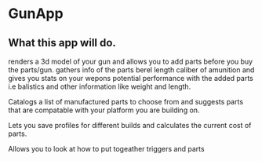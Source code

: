# GunApp

 ## What this app will do.
 renders a 3d model of your gun and allows you to add parts before you buy the parts/gun.
 gathers info of the parts berel length caliber of amunition and gives you stats on your 
 wepons potential performance with the added parts i.e balistics and other information 
 like weight and length.
 
 Catalogs a list of manufactured parts to choose from and suggests parts that are 
 compatable with your platform you are building on.
 
 Lets you save profiles for different builds and calculates the current cost of parts.
 
 Allows you to look at how to put togeather triggers and parts 
